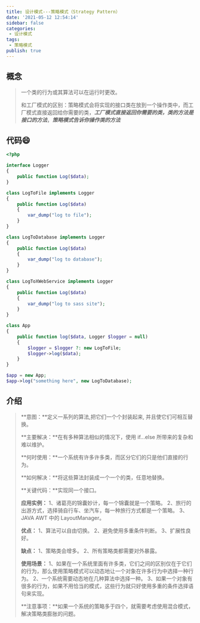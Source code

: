 ```yaml
---
title: 设计模式---策略模式（Strategy Pattern）
date: '2021-05-12 12:54:14'
sidebar: false
categories:
 - 设计模式
tags:
 - 策略模式
publish: true
---
```



## 概念

> 一个类的行为或其算法可以在运行时更改。
>
> 
>
> 和工厂模式的区别：策略模式会将实现的接口类在放到一个操作类中，而工厂模式直接返回给你需要的类，***工厂模式直接返回你需要的类，类的方法是接口的方法***，***策略模式告诉你操作类的方法***



## 代码&#x1f604;

```Php
<?php  

interface Logger
{
	public function Log($data);
}

class LogToFile implements Logger
{
	public function Log($data)
	{
		var_dump("log to file");
	}
}

class LogToDatabase implements Logger
{
	public function Log($data)
	{
		var_dump("log to database");		
	}
}

class LogToXWebService implements Logger
{
	public function Log($data)
	{
		var_dump("log to sass site");
	}
}

class App
{
	public function log($data, Logger $logger = null)
	{
		$logger = $logger ?: new LogToFile;
		$logger->log($data);
	}
}

$app = new App;
$app->log("something here", new LogToDatabase);
```



## 介绍

> **意图：**定义一系列的算法,把它们一个个封装起来, 并且使它们可相互替换。
>
> **主要解决：**在有多种算法相似的情况下，使用 if...else 所带来的复杂和难以维护。
>
> **何时使用：**一个系统有许多许多类，而区分它们的只是他们直接的行为。
>
> **如何解决：**将这些算法封装成一个一个的类，任意地替换。
>
> **关键代码：**实现同一个接口。
>
> **应用实例：** 1、诸葛亮的锦囊妙计，每一个锦囊就是一个策略。 2、旅行的出游方式，选择骑自行车、坐汽车，每一种旅行方式都是一个策略。 3、JAVA AWT 中的 LayoutManager。
>
> **优点：** 1、算法可以自由切换。 2、避免使用多重条件判断。 3、扩展性良好。
>
> **缺点：** 1、策略类会增多。 2、所有策略类都需要对外暴露。
>
> **使用场景：** 1、如果在一个系统里面有许多类，它们之间的区别仅在于它们的行为，那么使用策略模式可以动态地让一个对象在许多行为中选择一种行为。 2、一个系统需要动态地在几种算法中选择一种。 3、如果一个对象有很多的行为，如果不用恰当的模式，这些行为就只好使用多重的条件选择语句来实现。
>
> **注意事项：**如果一个系统的策略多于四个，就需要考虑使用混合模式，解决策略类膨胀的问题。



